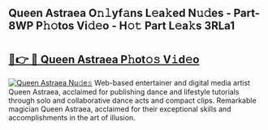 ## Queen Astraea O𝚗𝚕yf𝚊ns L𝚎a𝚔ed N𝚞𝚍es - Part-8WP P𝚑𝚘tos Vi𝚍𝚎o - H𝚘𝚝 Part L𝚎a𝚔s 3RLa1

# <h2><a href="http://kf3bsq.oniu.top/?m=Queen+Astraea">🔗👉 🔴 Queen Astraea P𝚑ot𝚘𝚜 V𝚒d𝚎o</a></h2>

[![Queen Astraea Nu𝚍e𝚜](https://i.imgur.com/0qMVB7G.gif)](http://kf3bsq.oniu.top/?m=Queen+Astraea)
Web-based entertainer and digital media artist Queen Astraea, acclaimed for publishing dance and lifestyle tutorials through solo and collaborative dance acts and compact clips. Remarkable magician Queen Astraea, acclaimed for their exceptional skills and accomplishments in the art of illusion.  
